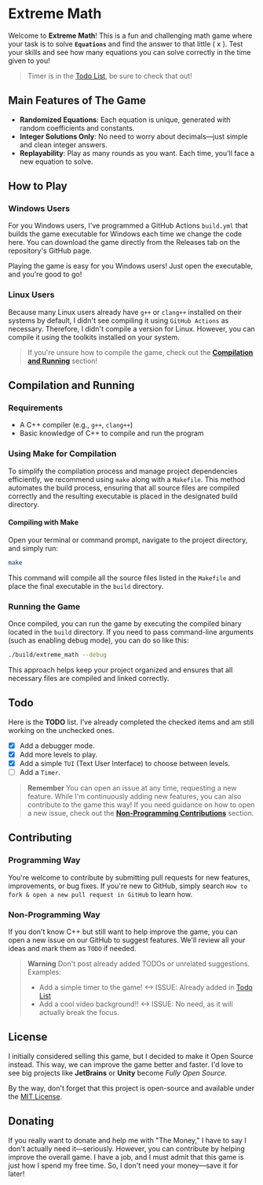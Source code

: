 # Extreme Math

Welcome to **Extreme Math**! This is a fun and challenging math game where your task is to solve **`Equations`** and find the answer to that little \( x \). Test your skills and see how many equations you can solve correctly in the time given to you!

> Timer is in the [Todo List](#todo), be sure to check that out!


## Main Features of The Game
- **Randomized Equations**: Each equation is unique, generated with random coefficients and constants.
- **Integer Solutions Only**: No need to worry about decimals—just simple and clean integer answers.
- **Replayability**: Play as many rounds as you want. Each time, you'll face a new equation to solve.

## How to Play
### Windows Users
For you Windows users, I've programmed a GitHub Actions `build.yml` that builds the game executable for Windows each time we change the code here. You can download the game directly from the Releases tab on the repository's GitHub page.

Playing the game is easy for you Windows users! Just open the executable, and you're good to go!

### Linux Users
Because many Linux users already have `g++` or `clang++` installed on their systems by default, I didn't see compiling it using `GitHub Actions` as necessary. Therefore, I didn't compile a version for Linux. However, you can compile it using the toolkits installed on your system.

> If you're unsure how to compile the game, check out the **[Compilation and Running](#compilation-and-running)** section!

## Compilation and Running

### Requirements
- A C++ compiler (e.g., `g++`, `clang++`)
- Basic knowledge of C++ to compile and run the program

### Using Make for Compilation

To simplify the compilation process and manage project dependencies efficiently, we recommend using `make` along with a `Makefile`. This method automates the build process, ensuring that all source files are compiled correctly and the resulting executable is placed in the designated build directory.

#### Compiling with Make

Open your terminal or command prompt, navigate to the project directory, and simply run:

```bash
make
```

This command will compile all the source files listed in the `Makefile` and place the final executable in the `build` directory.

### Running the Game

Once compiled, you can run the game by executing the compiled binary located in the `build` directory. If you need to pass command-line arguments (such as enabling debug mode), you can do so like this:

```bash
./build/extreme_math --debug
```

This approach helps keep your project organized and ensures that all necessary files are compiled and linked correctly.

## Todo
Here is the **TODO** list. I've already completed the checked items and am still working on the unchecked ones.
- [x] Add a debugger mode.
- [x] Add more levels to play.
- [x] Add a simple `TUI` (Text User Interface) to choose between levels.
- [ ] Add a `Timer`.

> **Remember** You can open an issue at any time, requesting a new feature. While I'm continuously adding new features, you can also contribute to the game this way! If you need guidance on how to open a new issue, check out the **[Non-Programming Contributions](#non-programming-way)** section.

## Contributing
### Programming Way
You're welcome to contribute by submitting pull requests for new features, improvements, or bug fixes. If you're new to GitHub, simply search `How to fork & open a new pull request in GitHub` to learn how.

### Non-Programming Way
If you don't know C++ but still want to help improve the game, you can open a new issue on our GitHub to suggest features. We'll review all your ideas and mark them as `TODO` if needed.

> **Warning** Don't post already added TODOs or unrelated suggestions. Examples:
> - Add a simple timer to the game! <-> ISSUE: Already added in [Todo List](#todo)
> - Add a cool video background!! <-> ISSUE: No need, as it will actually break the focus.

## License
I initially considered selling this game, but I decided to make it Open Source instead. This way, we can improve the game better and faster. I'd love to see big projects like **JetBrains** or **Unity** become *Fully Open Source*. 

By the way, don't forget that this project is open-source and available under the [MIT License](LICENSE).

## Donating
If you really want to donate and help me with "The Money," I have to say I don't actually need it—seriously. However, you can contribute by helping improve the overall game. I have a job, and I must admit that this game is just how I spend my free time. So, I don't need your money—save it for later!
